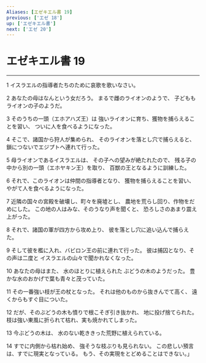 ```yaml
---
Aliases: [エゼキエル書 19]
previous: ['エゼ 18']
up: ['エゼキエル書']
next: ['エゼ 20']
---
```

# エゼキエル書 19

***




1 
イスラエルの指導者たちのために哀歌を歌いなさい。 



2 
あなたの母はなんという女だろう。 まるで雌のライオンのようで、 子どももライオンの子のようだ。 



3 
そのうちの一頭（エホアハズ王）は 強いライオンに育ち、獲物を捕らえることを習い、 ついに人を食べるようになった。 



4 
そこで、諸国から狩人が集められ、 そのライオンを落とし穴で捕らえると、 鎖につないでエジプトへ連れて行った。 



5 
母ライオンであるイスラエルは、 その子への望みが絶たれたので、 残る子の中から別の一頭（エホヤキン王）を取り、 百獣の王となるように訓練した。 



6 
それで、このライオンは仲間の指導者となり、 獲物を捕らえることを習い、 やがて人を食べるようになった。 



7 
近隣の国々の宮殿を破壊し、町々を廃墟とし、 農地を荒らし回り、作物をだめにした。 この地の人はみな、そのうなり声を聞くと、 恐ろしさのあまり震え上がった。 



8 
それで、諸国の軍が四方から攻め上り、 彼を落とし穴に追い込んで捕らえた。 



9 
そして彼を檻に入れ、バビロン王の前に連れて行った。 彼は捕囚となり、その声は二度と イスラエルの山々で聞かれなくなった。 



10 
あなたの母はまた、 水のほとりに植えられた ぶどうの木のようだった。 豊かな水のおかげで葉も青々と茂っていた。 



11 
その一番強い枝が王の杖となった。 それは他のものから抜きんでて高く、 遠くからもすぐ目についた。 



12 
だが、そのぶどうの木も憤りで根こそぎ引き抜かれ、 地に投げ捨てられた。 枝は強い東風に折られて枯れ、実も焼かれてしまった。 



13 
今ぶどうの木は、 水のない乾ききった荒野に植えられている。 



14 
すでに内側から枯れ始め、 強そうな枝ぶりも見られない。 この悲しい預言は、すでに現実となっている。 もう、その実現をとどめることはできない。」
